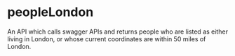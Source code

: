 # peopleLondon
An API which calls swagger APIs and returns people who are listed as either living in London, or whose current coordinates are within 50 miles of London.
